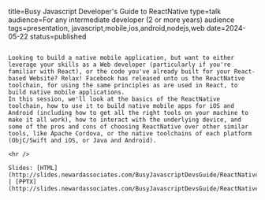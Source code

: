 title=Busy Javascript Developer's Guide to ReactNative
type=talk
audience=For any intermediate developer (2 or more years) audience
tags=presentation, javascript,mobile,ios,android,nodejs,web
date=2024-05-22
status=published
~~~~~~

Looking to build a native mobile application, but want to either leverage your skills as a Web developer (particularly if you're familiar with React), or the code you've already built for your React-based Website? Relax! Facebook has released unto us the ReactNative toolchain, for using the same principles as are used in React, to build native mobile applications.
In this session, we'll look at the basics of the ReactNative toolchain, how to use it to build native mobile apps for iOS and Android (including how to get all the right tools on your machine to make it all work), how to interact with the underlying device, and some of the pros and cons of choosing ReactNative over other similar tools, like Apache Cordova, or the native toolchains of each platform (ObjC/Swift and iOS, or Java and Android).
    
<hr />

Slides: [HTML](http://slides.newardassociates.com/BusyJavascriptDevsGuide/ReactNative.html) | [PPTX](http://slides.newardassociates.com/BusyJavascriptDevsGuide/ReactNative.pptx)
